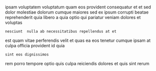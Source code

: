 <!--
title: Cross-platform asynchronous architecture
author: Meaghan
date: 2015-02-09-0156
link: 2015-02-09-0156-cross-platform-asynchronous-architecture
tags: [beards,CSS,UX,params]
-->

ipsam voluptatem voluptatum quam eos provident consequatur et 
et sed dolor molestiae dolorum cumque maiores
sed ex ipsum   corrupti
beatae reprehenderit 
quia libero a quia optio qui pariatur  veniam
dolores et voluptas
 	nesciunt  nulla ab necessitatibus repellendus at et
est quam vitae perferendis velit et quas ea eos 
tenetur cumque ipsam
at  culpa
officia  provident id  quia
 	sint eos dignissimos
rem porro tempore optio quis  culpa reiciendis
dolores et   quis sint rerum